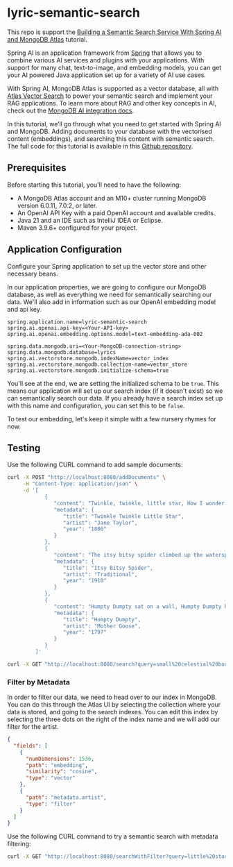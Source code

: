 # lyric-semantic-search
This repo is support the [Building a Semantic Search Service With Spring AI and MongoDB Atlas](https://www.mongodb.com/developer/languages/java/spring-ai-mongodb-atlas/) tutorial.

Spring AI is an application framework from [Spring](https://spring.io/) that allows you to combine various AI services and plugins with your applications. With support for many chat, text-to-image, and embedding models, you can get your AI powered Java application set up for a variety of AI use cases.

With Spring AI, MongoDB Atlas is supported as a vector database, all with [Atlas Vector Search](https://www.mongodb.com/products/platform/atlas-vector-search) to power your semantic search and implement your RAG applications. To learn more about RAG and other key concepts in AI, check out the [MongoDB AI integration docs](https://www.mongodb.com/docs/atlas/atlas-vector-search/ai-integrations/#std-label-ai-key-concepts).

In this tutorial, we’ll go through what you need to get started with Spring AI and MongoDB. Adding documents to your database with the vectorised content (embeddings), and searching this content with semantic search. The full code for this tutorial is available in this [Github repository](https://github.com/timotheekelly/lyric-semantic-search).

## Prerequisites
Before starting this tutorial, you'll need to have the following:
- A MongoDB Atlas account and an M10+ cluster running MongoDB version 6.0.11, 7.0.2, or later.
- An OpenAI API Key with a paid OpenAI account and available credits.
- Java 21 and an IDE such as IntelliJ IDEA or Eclipse.
- Maven 3.9.6+ configured for your project.

## Application Configuration
Configure your Spring application to set up the vector store and other necessary beans. 

In our application properties, we are going to configure our MongoDB database, as well as everything we need for semantically searching our data. We'll also add in information such as our OpenAI embedding model and api key.

```
spring.application.name=lyric-semantic-search
spring.ai.openai.api-key=<Your-API-key>
spring.ai.openai.embedding.options.model=text-embedding-ada-002

spring.data.mongodb.uri=<Your-MongoDB-connection-string>
spring.data.mongodb.database=lyrics
spring.ai.vectorstore.mongodb.indexName=vector_index
spring.ai.vectorstore.mongodb.collection-name=vector_store
spring.ai.vectorstore.mongodb.initialize-schema=true
```

You'll see at the end, we are setting the initialized schema to be `true`. This means our application will set up our search index (if it doesn't exist) so we can semantically search our data. If you already have a search index set up with this name and configuration, you can set this to be `false`.

To test our embedding, let's keep it simple with a few nursery rhymes for now.

## Testing
Use the following CURL command to add sample documents:

```bash
curl -X POST "http://localhost:8080/addDocuments" \
     -H "Content-Type: application/json" \
     -d '[
            {
               "content": "Twinkle, twinkle, little star, How I wonder what you are! Up above the world so high, Like a diamond in the sky.",
               "metadata": {
                  "title": "Twinkle Twinkle Little Star",
                  "artist": "Jane Taylor",
                  "year": "1806"
               }
            },
            {
               "content": "The itsy bitsy spider climbed up the waterspout. Down came the rain and washed the spider out. Out came the sun and dried up all the rain and the itsy bitsy spider climbed up the spout again.",
               "metadata": {
                  "title": "Itsy Bitsy Spider",
                  "artist": "Traditional",
                  "year": "1910"
               }
            },
            {
               "content": "Humpty Dumpty sat on a wall, Humpty Dumpty had a great fall. All the kings horses and all the kings men couldnt put Humpty together again.",
               "metadata": {
                  "title": "Humpty Dumpty",
                  "artist": "Mother Goose",
                  "year": "1797"
               }
            }
         ]'
```

```bash
curl -X GET "http://localhost:8080/search?query=small%20celestial%20bodie&topK=5&similarityThreshold=0.8"
```

### Filter by Metadata

In order to filter our data, we need to head over to our index in MongoDB. You can do this through the Atlas UI by selecting the collection where your data is stored, and going to the search indexes. You can edit this index by selecting the three dots on the right of the index name and we will add our filter for the artist.

```json
{
  "fields": [
    {
      "numDimensions": 1536,
      "path": "embedding",
      "similarity": "cosine",
      "type": "vector"
    },
    {
      "path": "metadata.artist",
      "type": "filter"
    }
  ]
}
```

Use the following CURL command to try a semantic search with metadata filtering:

```bash
curl -X GET "http://localhost:8080/searchWithFilter?query=little%20star&topK=5&similarityThreshold=0.8&artist=Jane%20Taylor"
```
